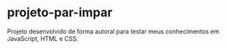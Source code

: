 # projeto-par-impar
 Projeto desenvolvido de forma autoral para testar meus conhecimentos em JavaScript, HTML e CSS.
